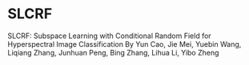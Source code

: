 # SLCRF
SLCRF: Subspace Learning with Conditional Random Field for Hyperspectral Image Classification
By Yun Cao, Jie Mei, Yuebin Wang, Liqiang Zhang, Junhuan Peng, Bing Zhang, Lihua Li, Yibo Zheng
